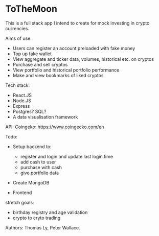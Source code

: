 # ToTheMoon

This is a full stack app I intend to create for mock investing in crypto currencies.

Aims of use:
- Users can register an account preloaded with fake money
- Top up fake wallet
- View aggregate and ticker data, volumes, historical etc. on cryptos
- Purchase and sell cryptos
- View portfolio and historical portfolio performance
- Make and view bookmarks of liked cryptos

Tech stack:
- React.JS
- Node.JS
- Express
- Postgres? SQL?
- A data visualisation framework

API:
Coingeko:
https://www.coingecko.com/en

Todo:
- Setup backend to:
  - register and login and update last login time
  - add cash to user
  - purchase with cash
  - give portfolio data

- Create MongoDB

- Frontend

 stretch goals:
 - birthday registry and age validation
 - crypto to cryto trading


Authors: Thomas Ly, Peter Wallace.
